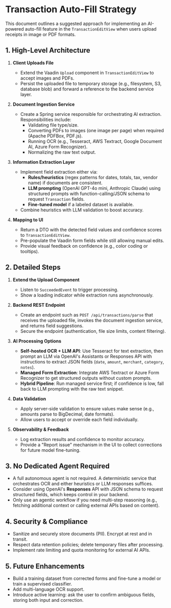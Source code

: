 # Transaction Auto-Fill Strategy

This document outlines a suggested approach for implementing an AI-powered auto-fill feature in the `TransactionEditView` when users upload receipts in image or PDF formats.

## 1. High-Level Architecture

1. **Client Uploads File**
   - Extend the Vaadin `Upload` component in `TransactionEditView` to accept images and PDFs.
   - Persist the uploaded file to temporary storage (e.g., filesystem, S3, database blob) and forward a reference to the backend service layer.

2. **Document Ingestion Service**
   - Create a Spring service responsible for orchestrating AI extraction. Responsibilities include:
     - Validating file type/size.
     - Converting PDFs to images (one image per page) when required (Apache PDFBox, PDF.js).
     - Running OCR (e.g., Tesseract, AWS Textract, Google Document AI, Azure Form Recognizer).
     - Normalizing the raw text output.

3. **Information Extraction Layer**
   - Implement field extraction either via:
     - **Rules/heuristics** (regex patterns for dates, totals, tax, vendor name) if documents are consistent.
     - **LLM prompting** (OpenAI GPT-4o mini, Anthropic Claude) using structured prompts with function-calling/JSON schema to request `Transaction` fields.
     - **Fine-tuned model** if a labeled dataset is available.
   - Combine heuristics with LLM validation to boost accuracy.

4. **Mapping to UI**
   - Return a DTO with the detected field values and confidence scores to `TransactionEditView`.
   - Pre-populate the Vaadin form fields while still allowing manual edits.
   - Provide visual feedback on confidence (e.g., color coding or tooltips).

## 2. Detailed Steps

1. **Extend the Upload Component**
   - Listen to `SucceededEvent` to trigger processing.
   - Show a loading indicator while extraction runs asynchronously.

2. **Backend REST Endpoint**
   - Create an endpoint such as `POST /api/transactions/parse` that receives the uploaded file, invokes the document ingestion service, and returns field suggestions.
   - Secure the endpoint (authentication, file size limits, content filtering).

3. **AI Processing Options**
   - **Self-hosted OCR + LLM API**: Use Tesseract for text extraction, then prompt an LLM via OpenAI's Assistants or Responses API with instructions to extract JSON fields (`date`, `amount`, `merchant`, `category`, `notes`).
   - **Managed Form Extraction**: Integrate AWS Textract or Azure Form Recognizer to get structured outputs without custom prompts.
   - **Hybrid Pipeline**: Run managed service first; if confidence is low, fall back to LLM prompting with the raw text snippet.

4. **Data Validation**
   - Apply server-side validation to ensure values make sense (e.g., amounts parse to BigDecimal, date formats).
   - Allow users to accept or override each field individually.

5. **Observability & Feedback**
   - Log extraction results and confidence to monitor accuracy.
   - Provide a "Report issue" mechanism in the UI to collect corrections for future model fine-tuning.

## 3. No Dedicated Agent Required

- A full autonomous agent is not required. A deterministic service that orchestrates OCR and either heuristics or LLM responses suffices.
- Consider using OpenAI's **Responses** API with JSON schema to request structured fields, which keeps control in your backend.
- Only use an agentic workflow if you need multi-step reasoning (e.g., fetching additional context or calling external APIs based on content).

## 4. Security & Compliance

- Sanitize and securely store documents (PII). Encrypt at rest and in transit.
- Respect data retention policies; delete temporary files after processing.
- Implement rate limiting and quota monitoring for external AI APIs.

## 5. Future Enhancements

- Build a training dataset from corrected forms and fine-tune a model or train a supervised classifier.
- Add multi-language OCR support.
- Introduce active learning: ask the user to confirm ambiguous fields, storing both input and correction.

